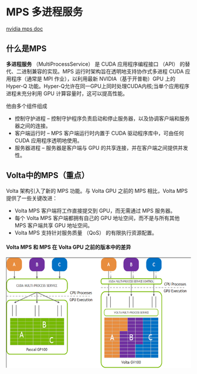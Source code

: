 # MPS 多进程服务

[nvidia mps doc](https://docs.nvidia.com/deploy/mps/index.html)

## 什么是MPS

**多进程服务** （MultiProcessService） 是 CUDA 应用程序编程接口 （API） 的替代、二进制兼容的实现。MPS 运行时架构旨在透明地支持协作式多进程 CUDA 应用程序（通常是 MPI 作业），以利用最新 NVIDIA（基于开普勒）GPU 上的 Hyper-Q 功能。Hyper-Q允许在同一GPU上同时处理CUDA内核;当单个应用程序进程未充分利用 GPU 计算容量时，这可以提高性能。

他由多个组件组成

- 控制守护进程 – 控制守护程序负责启动和停止服务器，以及协调客户端和服务器之间的连接。
- 客户端运行时 – MPS 客户端运行时内置于 CUDA 驱动程序库中，可由任何 CUDA 应用程序透明地使用。
- 服务器进程 – 服务器是客户端与 GPU 的共享连接，并在客户端之间提供并发性。

## Volta中的MPS（重点）

Volta 架构引入了新的 MPS 功能。与 Volta GPU 之前的 MPS 相比，Volta MPS 提供了一些关键改进：

- Volta MPS 客户端将工作直接提交到 GPU，而无需通过 MPS 服务器。
- 每个 Volta MPS 客户端都拥有自己的 GPU 地址空间，而不是与所有其他 MPS 客户端共享 GPU 地址空间。
- Volta MPS 支持针对服务质量 （QoS） 的有限执行资源配置。

#### Volta MPS 和 MPS 在 Volta GPU 之前的版本中的差异

<img src="https://raw.githubusercontent.com/Yuefeng95/Images/main/img/202201301416445.png" height="300px" />